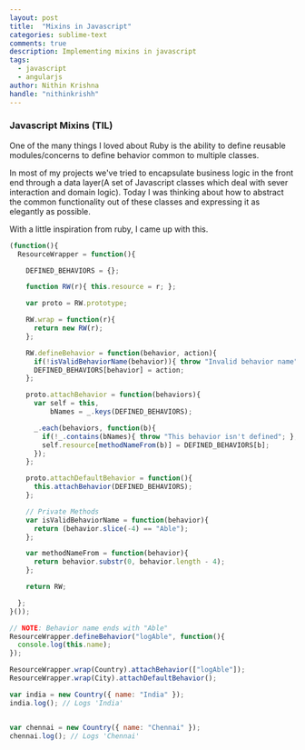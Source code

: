 ```yaml
---
layout: post
title:  "Mixins in Javascript"
categories: sublime-text
comments: true
description: Implementing mixins in javascript
tags:
  - javascript
  - angularjs
author: Nithin Krishna
handle: "nithinkrishh"
---
```


### Javascript Mixins (TIL)

One of the many things I loved about Ruby is the ability to define reusable modules/concerns to define behavior common to multiple classes.

In most of my projects we've tried to encapsulate business logic in the front end through a data layer(A set of Javascript classes which deal with sever interaction and domain logic). Today I was thinking about how to abstract the common functionality out of these classes and expressing it as elegantly as possible.

With a little inspiration from ruby, I came up with this.

```javascript
(function(){
  ResourceWrapper = function(){

    DEFINED_BEHAVIORS = {};

    function RW(r){ this.resource = r; };

    var proto = RW.prototype;

    RW.wrap = function(r){
      return new RW(r);
    };

    RW.defineBehavior = function(behavior, action){
      if(!isValidBehaviorName(behavior)){ throw "Invalid behavior name"; };
      DEFINED_BEHAVIORS[behavior] = action;
    };

    proto.attachBehavior = function(behaviors){
      var self = this,
          bNames = _.keys(DEFINED_BEHAVIORS);

      _.each(behaviors, function(b){
        if(!_.contains(bNames){ throw "This behavior isn't defined"; };
        self.resource[methodNameFrom(b)] = DEFINED_BEHAVIORS[b];
      });
    };

    proto.attachDefaultBehavior = function(){
      this.attachBehavior(DEFINED_BEHAVIORS);
    };

    // Private Methods
    var isValidBehaviorName = function(behavior){
      return (behavior.slice(-4) == "Able");
    };

    var methodNameFrom = function(behavior){
      return behavior.substr(0, behavior.length - 4);
    };

    return RW;

  };
}());

// NOTE: Behavior name ends with "Able"
ResourceWrapper.defineBehavior("logAble", function(){
  console.log(this.name);
});

ResourceWrapper.wrap(Country).attachBehavior(["logAble"]);
ResourceWrapper.wrap(City).attachDefaultBehavior();

var india = new Country({ name: "India" });
india.log(); // Logs 'India'


var chennai = new Country({ name: "Chennai" });
chennai.log(); // Logs 'Chennai'

```
